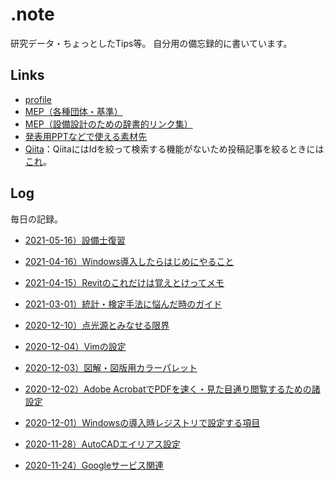 # .note

研究データ・ちょっとしたTips等。
自分用の備忘録的に書いています。

## Links
* [profile](profile.md)
* [MEP（各種団体・基準）](mep.md)
* [MEP（設備設計のための辞書的リンク集）](advice.md)
* [発表用PPTなどで使える素材先](material.md)
* [Qiita](https://qiita.com/Daisuke_MMM)：QiitaにはIdを絞って検索する機能がないため投稿記事を絞るときには[これ](https://qiigle.com/)。

## Log
毎日の記録。
* [2021-05-16）設備士復習](m210516.md)

* [2021-04-16）Windows導入したらはじめにやること](m210416.md)
* [2021-04-15）Revitのこれだけは覚えとけってメモ](m210415.md)
* [2021-03-01）統計・検定手法に悩んだ時のガイド](m210301.md)
* [2020-12-10）点光源とみなせる限界](m201210.md)
* [2020-12-04）Vimの設定](m201204.md)
* [2020-12-03）図解・図版用カラーパレット](m201203.md)
* [2020-12-02）Adobe AcrobatでPDFを速く・見た目通り閲覧するための諸設定](m201202.md)
* [2020-12-01）Windowsの導入時レジストリで設定する項目](m201201.md)
* [2020-11-28）AutoCADエイリアス設定](m201128.md)
* [2020-11-24）Googleサービス関連](m201124.md)
